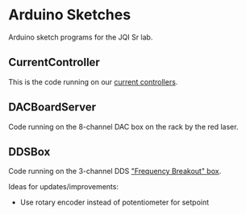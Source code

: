# Arduino Sketches

Arduino sketch programs for the JQI Sr lab.

## CurrentController

This is the code running on our [current controllers](https://jqi-wiki.physics.umd.edu/d/documentation/electronics/current_controller).

## DACBoardServer

Code running on the 8-channel DAC box on the rack by the red laser.

## DDSBox

Code running on the 3-channel DDS ["Frequency Breakout" box](https://jqi-wiki.physics.umd.edu/d/documentation/electronics/frequency_breakout_board).

Ideas for updates/improvements:

* Use rotary encoder instead of potentiometer for setpoint
